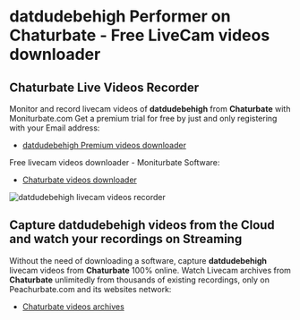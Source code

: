 # datdudebehigh Performer on Chaturbate - Free LiveCam videos downloader

## Chaturbate Live Videos Recorder

Monitor and record livecam videos of **datdudebehigh** from **Chaturbate** with Moniturbate.com
Get a premium trial for free by just and only registering with your Email address:
* [datdudebehigh Premium videos downloader](https://moniturbate.com/request-demo-licence-key.html)

Free livecam videos downloader - Moniturbate Software:
* [Chaturbate videos downloader](https://moniturbate.com/moniturbate-download-software.html)

![datdudebehigh livecam videos recorder](https://peachurnet.com/templates/moniturbate-software.png)


## Capture datdudebehigh videos from the Cloud and watch your recordings on Streaming

Without the need of downloading a software, capture **datdudebehigh** livecam videos from **Chaturbate** 100% online.
Watch Livecam archives from **Chaturbate** unlimitedly from thousands of existing recordings, only on Peachurbate.com and its websites network:
* [Chaturbate videos archives](https://peachurnet.com/)